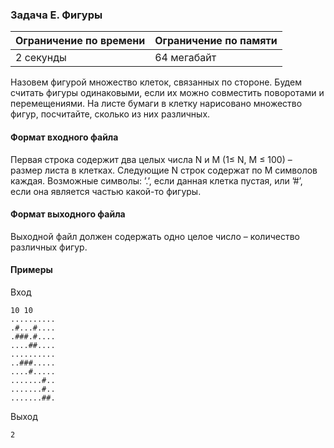 ### Задача E. Фигуры

| Ограничение по времени | Ограничение по памяти |
| :--------------------- | :-------------------- |
| 2 секунды              | 64 мегабайт           |

Назовем фигурой множество клеток, связанных по стороне. Будем считать фигуры одинаковыми, если их можно совместить поворотами и перемещениями. На листе бумаги в клетку нарисовано множество фигур, посчитайте, сколько из них различных.

#### Формат входного файла

Первая строка содержит два целых числа N и М (1≤ N, М ≤ 100) – размер листа в клетках. Следующие N строк содержат по М символов каждая. Возможные символы: ’.’, если данная клетка пустая, или ’#’, если она является частью какой-то фигуры.

#### Формат выходного файла

Выходной файл должен содержать одно целое число – количество различных фигур.

#### Примеры

Вход

```
10 10
..........
.#...#....
.###.#....
....##....
..........
..###.....
....#.....
.......#..
.......#..
.......##.
```

Выход

```
2
```

